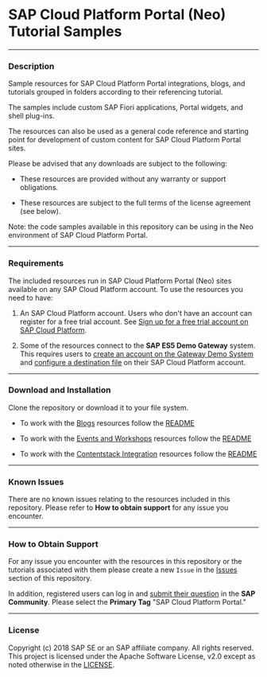 # SAP Cloud Platform Portal (Neo) Tutorial Samples

***
### Description
Sample resources for SAP Cloud Platform Portal integrations, blogs, and tutorials grouped in folders according to their referencing tutorial.

The samples include custom SAP Fiori applications, Portal widgets, and shell plug-ins.

The resources can also be used as a general code reference and starting point for development of custom content for SAP Cloud Platform Portal sites.

Please be advised that any downloads are subject to the following:

* These resources are provided without any warranty or support obligations.

* These resources are subject to the full terms of the license agreement (see below).

Note: the code samples available in this repository can be using in the Neo environment of SAP Cloud Platform Portal. 

***
### Requirements
The included resources run in SAP Cloud Platform Portal (Neo) sites available on any SAP Cloud Platform account.
To use the resources you need to have:
1. An SAP Cloud Platform account. Users who don't have an account can register for a free trial account.
	See [Sign up for a free trial account on SAP Cloud Platform](https://www.sap.com/developer/tutorials/hcp-create-trial-account.html).

2. Some of the resources connect to the **SAP ES5 Demo Gateway** system. This requires users to [create an account on the Gateway Demo System ](https://www.sap.com/developer/tutorials/gateway-demo-signup.html) and [configure a destination file](https://www.sap.com/developer/tutorials/teched-2016-3.html) on their SAP Cloud Platform account.


***
### Download and Installation

Clone the repository or download it to your file system.
- To work with the [Blogs](Blogs) resources follow the [README](Blogs/README.md)

- To work with the [Events and Workshops](Events%20and%20Workshops) resources follow the [README](Events%20and%20Workshops/README.md)

- To work with the [Contentstack Integration](Portal%20Integrations/Contentstack%20Integration) resources follow the [README](Portal%20Integrations/Contentstack%20Integration/README.md)

***
### Known Issues
There are no known issues relating to the resources included in this repository. Please refer to **How to obtain support** for any issue you encounter.

***
### How to Obtain Support
For any issue you encounter with the resources in this repository or the tutorials associated with them please create a new `Issue` in the [Issues](https://github.com/SAP/cloud-portal-tutorial-samples/issues) section of this repository.

In addition, registered users can log in and [submit their question](https://answers.sap.com/questions/ask.html) in the **SAP Community**. Please select the **Primary Tag** "SAP Cloud Platform Portal."

***
### License
Copyright (c) 2018 SAP SE or an SAP affiliate company. All rights reserved. This project is licensed under the Apache Software License, v2.0 except as noted otherwise in the [LICENSE](LICENSE "License file").
